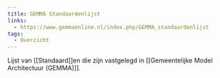 ```yaml
---
title: GEMMA Standaardenlijst
links:
  - https://www.gemmaonline.nl/index.php/GEMMA_standaardenlijst
tags:
  - Overzicht
---
```

Lijst van [[Standaard]]en die zijn vastgelegd in [[Gemeentelijke Model Architectuur (GEMMA)]].
